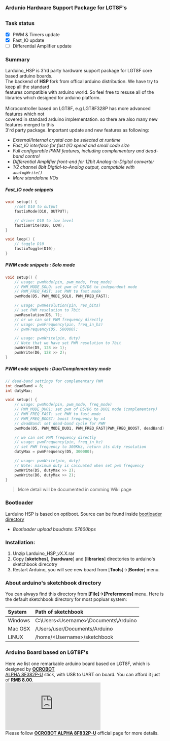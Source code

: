 ### Ardunio Hardware Support Package for LGT8F's 
##

### Task status

- [x] PWM & Timers update
- [x] Fast_IO update
- [ ] Differential Amplifier update 

### Summary
Larduino_HSP is 3'rd party hardware support package for LGT8F core based arduino boards.<br>
The backend of **HSP** fork from offical arduino distribution. We have try to keep all the standard <br>
features compatible with arduino world. So feel free to resuse all of the libraries which designed for arduino platform.<br><br>
Microcontroller based on LGT8F, e.g LGT8F328P has more advanced features which not <br>
covered in standard arduino implementation. so there are also many new features merged to this<br> 3'rd party package. Important update and new features as following:<br>

* *External/Internal crystal can be selected at runtime*
* *Fast_IO interface for fast I/O speed and small code size*
* *Full configurable PWM features, including complementary and dead-band control*
* *Differential Amplifier front-end for 12bit Analog-to-Digital converter*
* *1/2 channel 8bit Digtial-to-Analog output, campatible with `analogWrite()`*
* *More standalone I/Os*

##### *Fast_IO code snippets*

```C
void setup() {
	//set D10 to output
	fastioMode(D10, OUTPUT);

	// driver D10 to low level
	fastioWrite(D10, LOW);
}

void loop() {
	// toggle D10
	fastioToggle(D10);
}
```

##### *PWM code snippets : Solo mode*

```C
void setup() {
	// usage: pwmMode(pin, pwm_mode, freq_mode)
	// PWM_MODE_SOLO: set pwm of D5/D6 to independent mode
	// PWM_FREQ_FAST: set PWM to fast mode 
	pwmMode(D5, PWM_MODE_SOLO, PWM_FREQ_FAST);

	// usage: pwmResolution(pin, res_bits)
	// set PWM resolution to 7bit
	pwmResolution(D5, 7);
	// or we can set PWM frequency directly
	// usage: pwmFrequency(pin, freq_in_hz)
	// pwmFrequency(D5, 500000);

	// usage: pwmWrite(pin, duty)
	// Note that we have set PWM resolution to 7bit
	pwmWrite(D5, 128 >> 1);
	pwmWrite(D6, 128 >> 2);
}
```

##### *PWM code snippets : Duo/Complementary mode*

```C
// dead-band settings for complementary PWM
int deadBand = 8;
int dutyMax;

void setup() {
	// usage: pwmMode(pin, pwm_mode, freq_mode)
	// PWM_MODE_DUO1: set pwm of D5/D6 to DUO1 mode (complementary)
	// PWM_FREQ_FAST: set PWM to fast mode
	// PWM_FREQ_BOOST: boost frequency by x4
	// deadBand: set dead-band cycle for PWM 
	pwmMode(D5, PWM_MODE_DUO1, PWM_FREQ_FAST|PWM_FREQ_BOOST, deadBand);

	// we can set PWM frequency directly
	// usage: pwmFrequency(pin, freq_in_hz)
	// set PWM frequency to 300KHz, return its duty resolution
	dutyMax = pwmFrequency(D5, 300000);

	// usage: pwmWrite(pin, duty)
	// Note: maximum duty is calcuated when set pwm frequency
	pwmWrite(D5, dutyMax >> 2);
	pwmWrite(D6, dutyMax >> 2);
}
```


> More detail will be documented in comming Wiki page

### Bootloader 
Larduino HSP is based on optiboot. Source can be found inside [bootloader directory](https://github.com/LGTMCU/Larduino_HSP/tree/master/hardware/LGT/avr/bootloaders/lgt8fx8p)

* *Bootloader upload baudrate: 57600bps*
	
### Installation:
1. Unzip Larduino_HSP_vX.X.rar
1. Copy [**sketches**], [**hardware**] and [**libraries**] directories to arduino's sketchbook direcotry
1. Restart Arduino, you will see new board from [**Tools**]->[**Border**] menu.

### About arduino's sketchbook directory

You can always find this directory from **[File]->[Preferences]** menu.
Here is the default sketchbook directory for most popluar system:

| System | Path of sketchbook |
| :----- | :----------------- |
| Windows | C:\Users\<Username>\Documents\Arduino |
| Mac OSX | /Users/user/Documents/Arduino |
| LINUX | /home/<Username\>/sketchbook |

### Arduino Board based on LGT8F's
Here we list one remarkable arduino board based on LGT8F, which is designed by **[OCROBOT](http://www.ocrobot.com/doku.php?id=zh:start)**<br>
[ALPHA 8F382P-U](http://www.ocrobot.com/doku.php?id=zh:ocrobot:alpha:8f328p-u:main) stick, with USB to UART on board. You can afford it just of **RMB 8.00**. <br>
![](http://www.ocrobot.com/lib/exe/fetch.php?w=400&tok=4f133f&media=zh:ocrobot:alpha:8f328p-u:328p-u%E4%BE%A7%E9%9D%A2435.png)<br>
Please follow **[OCROBOT ALPHA 8F832P-U](http://www.ocrobot.com/doku.php?id=zh:ocrobot:alpha:8f328p-u:main)** official page for more details.